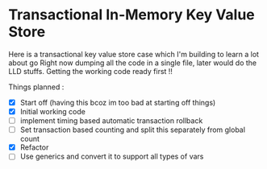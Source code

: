 # Transactional In-Memory Key Value Store 

Here is a transactional key value store case which I'm building to learn a lot about go
Right now dumping all the code in a single file, later would do the LLD stuffs. Getting the working code ready first !!

Things planned :
- [x] Start off (having this bcoz im too bad at starting off things) 
- [x] Initial working code
- [ ] implement timing based automatic transaction rollback  
- [ ] Set transaction based counting and split this separately from global count
- [x] Refactor
- [ ] Use generics and convert it to support all types of vars
